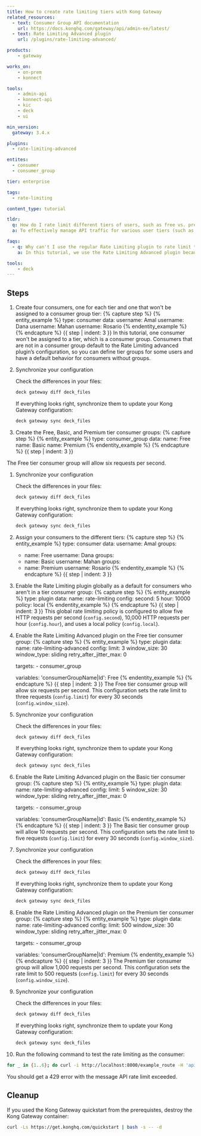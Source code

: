 ```yaml
---
title: How to create rate limiting tiers with Kong Gateway
related_resources:
  - text: Consumer Group API documentation
    url: https://docs.konghq.com/gateway/api/admin-ee/latest/
  - text: Rate Limiting Advanced plugin
    url: /plugins/rate-limiting-advanced/

products:
    - gateway

works_on:
    - on-prem
    - konnect

tools:
    - admin-api
    - konnect-api
    - kic
    - deck
    - ui

min_version:
  gateway: 3.4.x

plugins: 
  - rate-limiting-advanced

entites:
  - consumer
  - consumer_group

tier: enterprise

tags:
  - rate-limiting

content_type: tutorial

tldr: 
  q: How do I rate limit different tiers of users, such as free vs. premium subscribers, in my API using Kong Gateway?
  a: To effectively manage API traffic for various user tiers (such as free, basic, and premium subscribers) you can create consumer groups for each tier and assign individual consumers to these groups. Then, configure the Rate Limiting Advanced plugin to apply specific rate limits based on these groups. This setup allows you to enforce customized request limits for each tier, ensuring fair usage and optimizing performance for high-value users.

faqs:
  - q: Why can't I use the regular Rate Limiting plugin to rate limit tiers of consumers?
    a: In this tutorial, we use the Rate Limiting Advanced plugin because it supports sliding windows, which we use to apply the rate limiting logic while taking into account previous hit rates (from the window that immediately precedes the current) using a dynamic weight.

tools:
    - deck
---
```


## Steps

1. Create four consumers, one for each tier and one that won't be assigned to a consumer group tier:
{% capture step %}
   {% entity_example %}
    type: consumer
    data:
      username: Amal
      username: Dana
      username: Mahan
      username: Rosario
   {% endentity_example %}
{% endcapture %}
{{ step | indent: 3 }}
  In this tutorial, one consumer won't be assigned to a tier, which is a consumer group. Consumers that are not in a consumer group default to the Rate Limiting advanced plugin’s configuration, so you can define tier groups for some users and have a default behavior for consumers without groups.

1. Synchronize your configuration

   Check the differences in your files:
   ```sh
   deck gateway diff deck_files
   ```

   If everything looks right, synchronize them to update your Kong Gateway configuration:
   ```sh
   deck gateway sync deck_files
   ```

1. Create the Free, Basic, and Premium tier consumer groups:
{% capture step %}
   {% entity_example %}
    type: consumer_group
    data:
      name: Free
      name: Basic
      name: Premium
   {% endentity_example %}
{% endcapture %}
{{ step | indent: 3 }}

  The Free tier consumer group will allow six requests per second.

1. Synchronize your configuration

   Check the differences in your files:
   ```sh
   deck gateway diff deck_files
   ```

   If everything looks right, synchronize them to update your Kong Gateway configuration:
   ```sh
   deck gateway sync deck_files
   ```

1. Assign your consumers to the different tiers:
{% capture step %}
  {% entity_example %}
    type: consumer
    data:
      username: Amal
      groups:
      - name: Free
      username: Dana
      groups:
      - name: Basic
      username: Mahan
      groups:
      - name: Premium
      username: Rosario
  {% endentity_example %}
{% endcapture %}
{{ step | indent: 3 }}

1. Enable the Rate Limiting plugin globally as a default for consumers who aren't in a tier consumer group:
{% capture step %}
  {% entity_example %}
    type: plugin
    data:
      name: rate-limiting
      config:
        second: 5
        hour: 10000
        policy: local
  {% endentity_example %}
{% endcapture %}
{{ step | indent: 3 }}
  This global rate limiting policy is configured to allow five HTTP requests per second (`config.second`), 10,000 HTTP requests per hour (`config.hour`), and uses a local policy (`config.local`).

1. Enable the Rate Limiting Advanced plugin on the Free tier consumer group:
{% capture step %}
  {% entity_example %}
    type: plugin
    data:
      name: rate-limiting-advanced
      config:
        limit: 3
        window_size: 30
        window_type: sliding
        retry_after_jitter_max: 0

    targets:
        - consumer_group

    variables:
      'consumerGroupName|Id': Free
  {% endentity_example %}
{% endcapture %}
{{ step | indent: 3 }}
    The Free tier consumer group will allow six requests per second. This configuration sets the rate limit to three requests (`config.limit`) for every 30 seconds (`config.window_size`).

1. Synchronize your configuration

   Check the differences in your files:
   ```sh
   deck gateway diff deck_files
   ```

   If everything looks right, synchronize them to update your Kong Gateway configuration:
   ```sh
   deck gateway sync deck_files
   ```

1. Enable the Rate Limiting Advanced plugin on the Basic tier consumer group:
{% capture step %}
  {% entity_example %}
    type: plugin
    data:
      name: rate-limiting-advanced
      config:
        limit: 5
        window_size: 30
        window_type: sliding
        retry_after_jitter_max: 0

    targets:
        - consumer_group

    variables:
      'consumerGroupName|Id': Basic
  {% endentity_example %}
{% endcapture %}
{{ step | indent: 3 }}
    The Basic tier consumer group will allow 10 requests per second. This configuration sets the rate limit to five requests (`config.limit`) for every 30 seconds (`config.window_size`).

1. Synchronize your configuration

   Check the differences in your files:
   ```sh
   deck gateway diff deck_files
   ```

   If everything looks right, synchronize them to update your Kong Gateway configuration:
   ```sh
   deck gateway sync deck_files
   ```

1. Enable the Rate Limiting Advanced plugin on the Premium tier consumer group:
{% capture step %}
  {% entity_example %}
    type: plugin
    data:
      name: rate-limiting-advanced
      config:
        limit: 500
        window_size: 30
        window_type: sliding
        retry_after_jitter_max: 0

    targets:
        - consumer_group

    variables:
      'consumerGroupName|Id': Premium
  {% endentity_example %}
{% endcapture %}
{{ step | indent: 3 }}
    The Premium tier consumer group will allow 1,000 requests per second. This configuration sets the rate limit to 500 requests (`config.limit`) for every 30 seconds (`config.window_size`).

1. Synchronize your configuration

   Check the differences in your files:
   ```sh
   deck gateway diff deck_files
   ```

   If everything looks right, synchronize them to update your Kong Gateway configuration:
   ```sh
   deck gateway sync deck_files
   ```

1. Run the following command to test the rate limiting as the consumer:

  ```sh
  for _ in {1..6}; do curl -i http://localhost:8000/example_route -H 'apikey:example_key'; echo; done
  ```

  You should get a 429 error with the message API rate limit exceeded.

## Cleanup

If you used the Kong Gateway quickstart from the prerequistes, destroy the Kong Gateway container:

```sh
curl -Ls https://get.konghq.com/quickstart | bash -s -- -d
```



